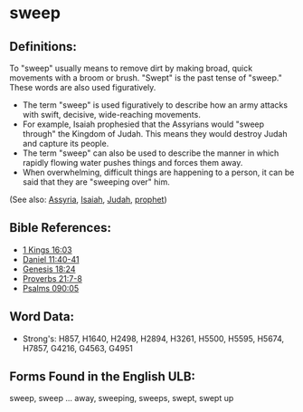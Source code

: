 # sweep

## Definitions:

To "sweep" usually means to remove dirt by making broad, quick movements with a broom or brush. "Swept" is the past tense of "sweep." These words are also used figuratively.

* The term "sweep" is used figuratively to describe how an army attacks with swift, decisive, wide-reaching movements.
* For example, Isaiah prophesied that the Assyrians would "sweep through" the Kingdom of Judah. This means they would destroy Judah and capture its people.
* The term "sweep" can also be used to describe the manner in which rapidly flowing water pushes things and forces them away.
* When overwhelming, difficult things are happening to a person, it can be said that they are "sweeping over" him.

(See also: [Assyria](../names/assyria.md), [Isaiah](../names/isaiah.md), [Judah](../names/judah.md), [prophet](../kt/prophet.md))

## Bible References:

* [1 Kings 16:03](rc://en/tn/help/1ki/16/03)
* [Daniel 11:40-41](rc://en/tn/help/dan/11/40)
* [Genesis 18:24](rc://en/tn/help/gen/18/24)
* [Proverbs 21:7-8](rc://en/tn/help/pro/21/07)
* [Psalms 090:05](rc://en/tn/help/psa/090/005)

## Word Data:

* Strong's: H857, H1640, H2498, H2894, H3261, H5500, H5595, H5674, H7857, G4216, G4563, G4951

## Forms Found in the English ULB:

sweep, sweep ... away, sweeping, sweeps, swept, swept up
